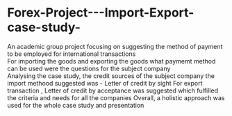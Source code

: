 # Forex-Project---Import-Export-case-study-  
An academic group project focusing on suggesting the method of payment to be employed for international transactions  
For importing the goods and exporting the goods what paymemt method can be used were the questions for the subject company  
Analysing the case study, the credit sources of the subject company the import methood suggested was  - Letter of credit by sight 
For export transaction , Letter of credit by acceptance was suggested which fulfilled the criteria and needs for all the companies 
Overall, a holistic approach was used for the whole case study and presentation  
